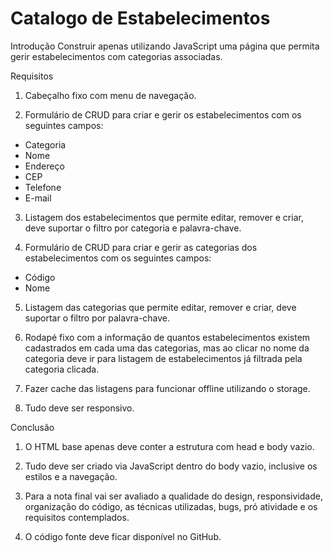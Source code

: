 # Catalogo de Estabelecimentos

Introdução
Construir apenas utilizando JavaScript uma página que permita gerir estabelecimentos com categorias associadas.

Requisitos
1. Cabeçalho fixo com menu de navegação.

2. Formulário de CRUD para criar e gerir os estabelecimentos com os seguintes campos:
- Categoria
- Nome
- Endereço
- CEP
- Telefone
- E-mail

3. Listagem dos estabelecimentos que permite editar, remover e criar, deve suportar o filtro por categoria e palavra-chave.

4. Formulário de CRUD para criar e gerir as categorias dos estabelecimentos com os seguintes campos:
- Código
- Nome

5. Listagem das categorias que permite editar, remover e criar, deve suportar o filtro por palavra-chave.

6. Rodapé fixo com a informação de quantos estabelecimentos existem cadastrados em cada uma das categorias, mas ao clicar no nome da categoria deve ir para listagem de estabelecimentos já filtrada pela categoria clicada.

7. Fazer cache das listagens para funcionar offline utilizando o storage.

8. Tudo deve ser responsivo.

Conclusão

1. O HTML base apenas deve conter a estrutura com head e body vazio.

2. Tudo deve ser criado via JavaScript dentro do body vazio, inclusive os estilos e a navegação.

3. Para a nota final vai ser avaliado a qualidade do design, responsividade, organização do código, as técnicas utilizadas, bugs, pró atividade e os requisitos contemplados.

4. O código fonte deve ficar disponível no GitHub.
